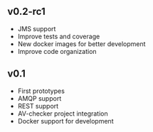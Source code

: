 ## v0.2-rc1
 * JMS support
 * Improve tests and coverage
 * New docker images for better development
 * Improve code organization

## v0.1
 * First prototypes
 * AMQP support
 * REST support
 * AV-checker project integration
 * Docker support for development
